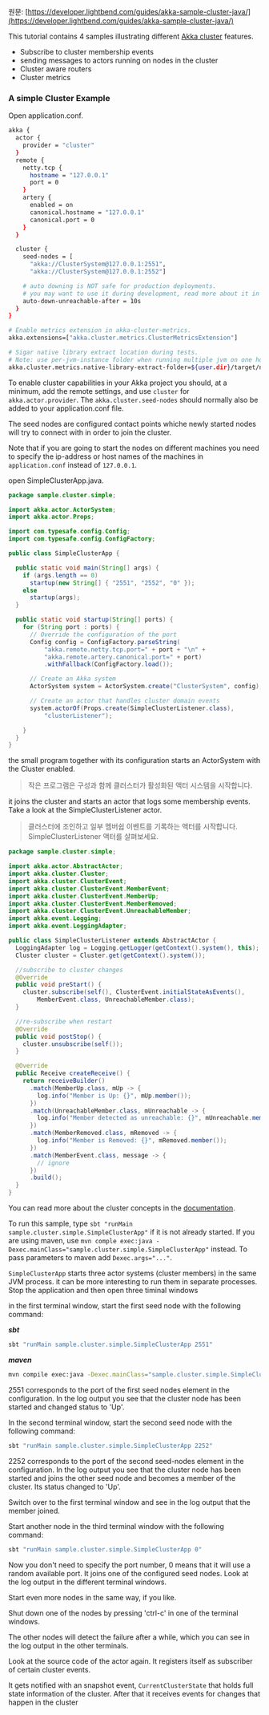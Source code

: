 원문: [https://developer.lightbend.com/guides/akka-sample-cluster-java/](https://developer.lightbend.com/guides/akka-sample-cluster-java/)

This tutorial contains 4 samples illustrating different [Akka cluster](https://doc.akka.io/docs/akka/2.5/cluster-usage.html?language=java) features.

* Subscribe to cluster membership events
* sending messages to actors running on nodes in the cluster
* Cluster aware routers
* Cluster metrics

### A simple Cluster Example

Open application.conf. 
``` bash
akka {
  actor {
    provider = "cluster"
  }
  remote {
    netty.tcp {
      hostname = "127.0.0.1"
      port = 0
    }
    artery {
      enabled = on
      canonical.hostname = "127.0.0.1"
      canonical.port = 0
    }
  }

  cluster {
    seed-nodes = [
      "akka://ClusterSystem@127.0.0.1:2551",
      "akka://ClusterSystem@127.0.0.1:2552"]

    # auto downing is NOT safe for production deployments.
    # you may want to use it during development, read more about it in the docs.
    auto-down-unreachable-after = 10s
  }
}

# Enable metrics extension in akka-cluster-metrics.
akka.extensions=["akka.cluster.metrics.ClusterMetricsExtension"]

# Sigar native library extract location during tests.
# Note: use per-jvm-instance folder when running multiple jvm on one host. 
akka.cluster.metrics.native-library-extract-folder=${user.dir}/target/native
```

To enable cluster capabilities in your Akka project you should, at a minimum, add the remote settings, and use ```cluster``` for ```akka.actor.provider```. The ```akka.cluster.seed-nodes``` should normally also be added to your application.conf file.

The seed nodes are configured contact points whiche newly started nodes will try to connect with in order to join the cluster.

Note that if you are going to start the nodes on different machines you need to specify the ip-address or host names of the machines in ```application.conf``` instead of ```127.0.0.1```.

open SimpleClusterApp.java.
``` java
package sample.cluster.simple;

import akka.actor.ActorSystem;
import akka.actor.Props;

import com.typesafe.config.Config;
import com.typesafe.config.ConfigFactory;

public class SimpleClusterApp {

  public static void main(String[] args) {
    if (args.length == 0)
      startup(new String[] { "2551", "2552", "0" });
    else
      startup(args);
  }

  public static void startup(String[] ports) {
    for (String port : ports) {
      // Override the configuration of the port
      Config config = ConfigFactory.parseString(
          "akka.remote.netty.tcp.port=" + port + "\n" +
          "akka.remote.artery.canonical.port=" + port)
          .withFallback(ConfigFactory.load());

      // Create an Akka system
      ActorSystem system = ActorSystem.create("ClusterSystem", config);

      // Create an actor that handles cluster domain events
      system.actorOf(Props.create(SimpleClusterListener.class),
          "clusterListener");

    }
  }
}
```
the small program together with its configuration starts an ActorSystem with the Cluster enabled.
> 작은 프로그램은 구성과 함께 클러스터가 활성화된 액터 시스템을 시작합니다. 

it joins the cluster and starts an actor that logs some membership events. Take a look at the SimpleClusterListener actor.

> 클러스터에 조인하고 일부 멤버쉽 이벤트를 기록하는 액터를 시작합니다. SimpleClusterListener 액터를 살펴보세요.


```java
package sample.cluster.simple;

import akka.actor.AbstractActor;
import akka.cluster.Cluster;
import akka.cluster.ClusterEvent;
import akka.cluster.ClusterEvent.MemberEvent;
import akka.cluster.ClusterEvent.MemberUp;
import akka.cluster.ClusterEvent.MemberRemoved;
import akka.cluster.ClusterEvent.UnreachableMember;
import akka.event.Logging;
import akka.event.LoggingAdapter;

public class SimpleClusterListener extends AbstractActor {
  LoggingAdapter log = Logging.getLogger(getContext().system(), this);
  Cluster cluster = Cluster.get(getContext().system());

  //subscribe to cluster changes
  @Override
  public void preStart() {
    cluster.subscribe(self(), ClusterEvent.initialStateAsEvents(),
        MemberEvent.class, UnreachableMember.class);
  }

  //re-subscribe when restart
  @Override
  public void postStop() {
    cluster.unsubscribe(self());
  }

  @Override
  public Receive createReceive() {
    return receiveBuilder()
      .match(MemberUp.class, mUp -> {
        log.info("Member is Up: {}", mUp.member());
      })
      .match(UnreachableMember.class, mUnreachable -> {
        log.info("Member detected as unreachable: {}", mUnreachable.member());
      })
      .match(MemberRemoved.class, mRemoved -> {
        log.info("Member is Removed: {}", mRemoved.member());
      })
      .match(MemberEvent.class, message -> {
        // ignore
      })
      .build();
  }
}
```

You can read more about the cluster concepts in the [documentation](https://doc.akka.io/docs/akka/2.5/cluster-usage.html?language=java).

To run this sample, type ```sbt "runMain sample.cluster.simple.SimpleClusterApp"``` if it is not already started. If you are using maven, use ```mvn comple exec:java -Dexec.mainClass="sample.cluster.simple.SimpleClusterApp"``` instead. To pass parameters to maven add ```Dexec.args="..."```.

```SimpleClusterApp``` starts three actor systems (cluster members) in the same JVM process. it can be more interesting to run them in separate processes. Stop the application and then open three timinal windows

in the first terminal window, start the first seed node with the following command:

***sbt***
``` bash
sbt "runMain sample.cluster.simple.SimpleClusterApp 2551"
```

***maven***
``` bash
mvn compile exec:java -Dexec.mainClass="sample.cluster.simple.SimpleClusterApp" -Dexec.args="2251"
```

2551 corresponds to the port of the first seed nodes element in the configuration. In the log output you see that the cluster node has been started and changed status to 'Up'.

In the second terminal window, start the second seed node with the following command:
```bash
sbt "runMain sample.cluster.simple.SimpleClusterApp 2252"
```

2252 corresponds to the port of the second seed-nodes element in the configuration. In the log output you see that the cluster node has been started and joins the other seed node and becomes a member of the cluster. Its status changed to 'Up'.

Switch over to the first terminal window and see in the log output that the member joined.

Start another node in the third terminal window with the following command:
```bash
sbt "runMain sample.cluster.simple.SimpleClusterApp 0"
```

Now you don't need to specify the port number, 0 means that it will use a random available port. It joins one of the configured seed nodes. Look at the log output in the different terminal windows.

Start even more nodes in the same way, if you like.

Shut down one of the nodes by pressing 'ctrl-c' in one of the terminal windows.

The other nodes will detect the failure after a while, which you can see in the log output in the other terminals.

Look at the source code of the actor again. It registers itself as subscriber of certain cluster events.

It gets notified with an snapshot event, ```CurrentClusterState``` that holds full state information of the cluster. After that it receives events for changes that happen in the cluster